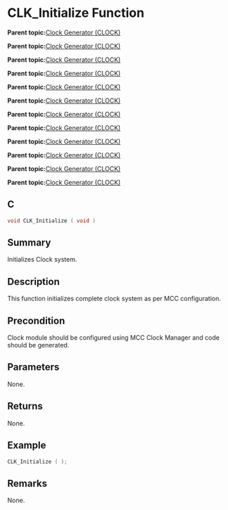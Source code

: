 # CLK\_Initialize Function

**Parent topic:**[Clock Generator \(CLOCK\)](GUID-5894377C-D14A-42A3-B08B-7E3E1E177973.md)

**Parent topic:**[Clock Generator \(CLOCK\)](GUID-F3C08EA8-3F62-4283-8C29-5FAE048F14E9.md)

**Parent topic:**[Clock Generator \(CLOCK\)](GUID-FEE2E31B-6124-4D54-9505-2314A6EBAF15.md)

**Parent topic:**[Clock Generator \(CLOCK\)](GUID-1C775C9E-BC23-4A37-9AC1-9B9A6CE6B728.md)

**Parent topic:**[Clock Generator \(CLOCK\)](GUID-31C4650F-1B47-42F0-A45F-E72F5627FA02.md)

**Parent topic:**[Clock Generator \(CLOCK\)](GUID-BAEF9E2F-2376-4E09-A8C0-5BC3E0F6BC1F.md)

**Parent topic:**[Clock Generator \(CLOCK\)](GUID-FAA849BC-B115-4B3F-8516-549AED268F99.md)

**Parent topic:**[Clock Generator \(CLOCK\)](GUID-F3A9DC43-D3B3-4CBC-80BE-03B71FBE05AC.md)

**Parent topic:**[Clock Generator \(CLOCK\)](GUID-56DEAA79-E8F1-4B30-BEDF-5A30E1A2C866.md)

**Parent topic:**[Clock Generator \(CLOCK\)](GUID-7AD9B0DE-A700-427F-ACE7-03F3B9791B0E.md)

**Parent topic:**[Clock Generator \(CLOCK\)](GUID-1C638632-444F-4C32-A8BA-2A602ADA2832.md)

**Parent topic:**[Clock Generator \(CLOCK\)](GUID-95F6BD88-160C-4DD0-A8AA-6B2D0DA74062.md)

## C

```c
void CLK_Initialize ( void )
```

## Summary

Initializes Clock system.

## Description

This function initializes complete clock system as per MCC configuration.

## Precondition

Clock module should be configured using MCC Clock Manager and code should be generated.

## Parameters

None.

## Returns

None.

## Example

```c
CLK_Initialize ( );
```

## Remarks

None.

